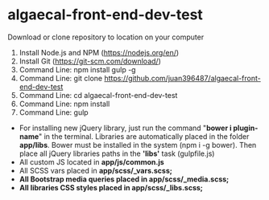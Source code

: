 # algaecal-front-end-dev-test

Download or clone repository to location on your computer

1. Install Node.js and NPM (https://nodejs.org/en/)
2. Install Git (https://git-scm.com/download/)
3. Command Line: npm install gulp -g
4. Command Line: git clone https://github.com/juan396487/algaecal-front-end-dev-test
5. Command Line: cd algaecal-front-end-dev-test
6. Command Line: npm install
7. Command Line: gulp


<ul>

	
<li>For installing new jQuery library, just run the command "<strong>bower i plugin-name</strong>" in the terminal. Libraries are automatically placed in the folder <strong>app/libs</strong>. Bower must be installed in the system (npm i -g bower). Then place all jQuery libraries paths in the <strong>'libs'</strong> task (gulpfile.js)</li>
<li>All custom JS located in <strong>app/js/common.js</strong></li>
<li>All SCSS vars placed in <strong>app/scss/_vars.scss;</li>
<li>All Bootstrap media queries placed in <strong>app/scss/_media.scss</strong>;</li>
<li>All libraries CSS styles placed in <strong>app/scss/_libs.scss</strong>;</li>
	
</ul>
